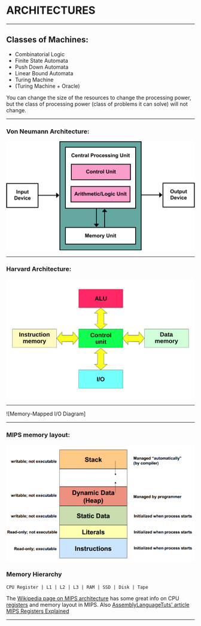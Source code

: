 # ARCHITECTURES


--------------------------------------
## Classes of Machines:
  * Combinatorial Logic
  * Finite State Automata
  * Push Down Automata
  * Linear Bound Automata
  * Turing Machine
  * (Turing Machine + Oracle)

You can change the size of the resources to change the processing power, but
the class of processing power (class of problems it can solve) will not change.

--------------------------------------

### Von Neumann Architecture:
![Von Neumann Architecture Diagram](Von_Neumann_Architecture.svg)

---

### Harvard Architecture:
![Harvard Architecture Diagram](Harvard%20computer%20architecture.svg)

---

![Memory-Mapped I/O Diagram]

---

### MIPS memory layout:
![MIPS Program Layout](memory_diagram.png)


### Memory Hierarchy

    CPU Register | L1 | L2 | L3 | RAM | SSD | Disk | Tape


The
[Wikipedia page on MIPS architecture](https://en.wikipedia.org/wiki/MIPS_architecture#MIPS_I)
has some great info on CPU
[registers](https://en.wikipedia.org/wiki/Processor_register)
and memory layout in MIPS.
Also
[AssemblyLanguageTuts' article MIPS Registers Explained](https://www.assemblylanguagetuts.com/mips-registers-table/)

---

